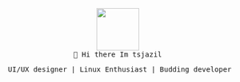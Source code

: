 <div align=center > <!-- <img src="https://raw.githubusercontent.com/coderjojo/coderjojo/master/img/github.gif" width=100><div align="center">-->
 <img  src="http://www.nyan.cat/cats/original.gif" width="85" /><br>
 
  <!--<pre><code> 👋 Hi there Im tsjazil</code></pre>-->
  <samp>
     👋 Hi there Im tsjazil<br>
     
  </samp>
</p>

<!--  <img  src="http://www.nyan.cat/cats/original.gif" width="75" />-->
  <pre> UI/UX designer | Linux Enthusiast | Budding developer</code></pre>
</div>

<!--
**tsjazil/tsjazil** is a ✨ _special_ ✨ repository because its `README.md` (this file) appears on your GitHub profile.

Here are some ideas to get you started:

- 🔭 I’m currently working on ...
- 🌱 I’m currently learning ...
- 👯 I’m looking to collaborate on ...
- 🤔 I’m looking for help with ...
- 💬 Ask me about ...
- 📫 How to reach me: ...
- 😄 Pronouns: ...
- ⚡ Fun fact: ...
-->
